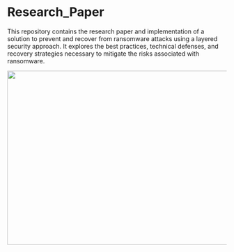 # Research_Paper
This repository contains the research paper and implementation of a solution to prevent and recover from ransomware attacks using a layered security approach. It explores the best practices, technical defenses, and recovery strategies necessary to mitigate the risks associated with ransomware.


<img src="https://th.bing.com/th/id/OIP.az20-w9eHB_b6pZfgSm8NwHaE8?rs=1&pid=ImgDetMain" height=400 width=700>

